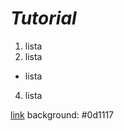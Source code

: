 # **_Tutorial_**
1. lista
2. lista
 * lista
4. lista

[link](https://google.com/)
background: #0d1117
